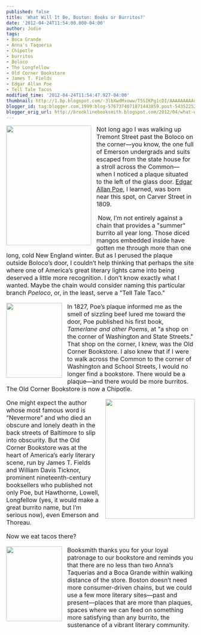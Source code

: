 ```yaml
---
published: false
title: 'What Will It Be, Boston: Books or Burritos?'
date: '2012-04-24T11:54:00.000-04:00'
author: Jodie
tags:
- Boca Grande
- Anna's Taqueria
- Chipotle
- burritos
- Boloco
- The Longfellow
- Old Corner Bookstore
- James T. Fields
- Edgar Allan Poe
- Tell Tale Tacos
modified_time: '2012-04-24T11:54:47.927-04:00'
thumbnail: http://1.bp.blogspot.com/-3lbXwdMxoww/T5SIKPg1cDI/AAAAAAAAAcE/w862DJiQLhY/s72-c/edgar-allan-poe1.jpg
blogger_id: tag:blogger.com,1999:blog-5767374071871443859.post-5435225216727152196
blogger_orig_url: http://brooklinebooksmith.blogspot.com/2012/04/what-will-it-be-boston-books-or.html
---
```


<div class="MsoNormal" style="border: currentColor; margin: 0in 0in 0pt;"><a href="http://1.bp.blogspot.com/-3lbXwdMxoww/T5SIKPg1cDI/AAAAAAAAAcE/w862DJiQLhY/s1600/edgar-allan-poe1.jpg" imageanchor="1" style="clear: left; float: left; margin-bottom: 1em; margin-right: 1em;"><img border="0" height="320" src="http://1.bp.blogspot.com/-3lbXwdMxoww/T5SIKPg1cDI/AAAAAAAAAcE/w862DJiQLhY/s320/edgar-allan-poe1.jpg" width="227" /></a><span style="font-size: 12pt;">Not long ago I was walking up Tremont Street past the Boloco on the corner—you know, the one full of Emerson undergrads and suits escaped from the state house for a stroll across the Common—when I noticed a plaque situated to the left of the glass door. <a href="http://www.brooklinebooksmith-shop.com/book/9781416534761">Edgar Allan Poe</a>, I learned, was born near this spot, on Carver Street in 1809. </span></div><div style="border: currentColor;"><br /></div><div style="border: currentColor;">&nbsp;<span style="font-size: 12pt;">Now, I’m not entirely against a chain that provides a "summer" burrito all year long. Those diced mangos embedded inside have gotten me through more than one long, cold New England winter. But as I perused the plaque outside Boloco’s door, I couldn’t help thinking that perhaps the site where one of America’s great literary lights came into being deserved a little more recognition. I don’t know exactly what I wanted. Maybe the chain would consider naming this particular branch <i>Poeloco</i>, or, in the least, serve a "Tell Tale Taco."</span></div><div class="MsoNormal" style="border: currentColor; margin: 0in 0in 0pt;"><br /></div><div class="MsoNormal" style="border: currentColor; margin: 0in 0in 0pt;"><a href="http://1.bp.blogspot.com/-ZhMUpuGypjY/T5R7rbcb8hI/AAAAAAAAAbs/k0zM5X5j_7c/s1600/0404121658_0001.jpg" imageanchor="1" style="clear: left; cssfloat: left; float: left; margin-bottom: 1em; margin-right: 1em;"><img border="0" height="200" qda="true" src="http://1.bp.blogspot.com/-ZhMUpuGypjY/T5R7rbcb8hI/AAAAAAAAAbs/k0zM5X5j_7c/s200/0404121658_0001.jpg" width="149" /></a><span style="font-size: 12pt;">In 1827, Poe’s plaque informed me as the smell of sizzling beef lured me toward the door, Poe published his first book, <i style="mso-bidi-font-style: normal;">Tamerlane and other Poems</i>, at "a shop on the corner of Washington and State Streets." That shop on the corner, I knew, was the Old Corner Bookstore. I also knew that if I were to walk across the Common to the corner of Washington and School Streets, I would no longer find a bookstore. There would be a plaque—and there would be more burritos. The Old Corner Bookstore is now a Chipotle. </span></div><div class="MsoNormal" style="border: currentColor; margin: 0in 0in 0pt;"><br /></div><div class="MsoNormal" style="border: currentColor; margin: 0in 0in 0pt;"><a href="http://4.bp.blogspot.com/-puH21SrcXdU/T5R7s42N04I/AAAAAAAAAb8/sXz4j0CuZdc/s1600/0411121759b_0001.jpg" imageanchor="1" style="clear: right; cssfloat: left; float: right; margin-bottom: 1em; margin-left: 1em;"><img border="0" height="320" qda="true" src="http://4.bp.blogspot.com/-puH21SrcXdU/T5R7s42N04I/AAAAAAAAAb8/sXz4j0CuZdc/s320/0411121759b_0001.jpg" width="239" /></a><span style="font-size: 12pt;">One might expect the author whose most famous word is ”Nevermore” and who died an obscure and lonely death in the back streets of Baltimore to slip into obscurity. But the Old Corner Bookstore was at the heart of America’s early literary scene, run by James T. Fields and William Davis Ticknor, prominent nineteenth-century booksellers who published not only Poe, but Hawthorne, Lowell, Longfellow (yes, it would make a great burrito name, but I’m serious now), even Emerson and Thoreau. </span></div><div class="MsoNormal" style="margin: 0in 0in 0pt;"><br /></div><div class="MsoNormal" style="margin: 0in 0in 0pt;"><span style="font-size: 12pt;">Now we eat tacos there?</span></div><div class="MsoNormal" style="margin: 0in 0in 0pt;"><br /></div><div class="MsoNormal" style="border: currentColor; margin: 0in 0in 0pt;"><a href="http://1.bp.blogspot.com/-4VcEPSbfDn4/T5R7sNXz-wI/AAAAAAAAAb0/bEcldbOzwFo/s1600/0411121756_0001.jpg" imageanchor="1" style="clear: left; cssfloat: right; float: left; margin-bottom: 1em; margin-right: 1em;"><img border="0" height="200" qda="true" src="http://1.bp.blogspot.com/-4VcEPSbfDn4/T5R7sNXz-wI/AAAAAAAAAb0/bEcldbOzwFo/s200/0411121756_0001.jpg" width="149" /></a><span style="font-size: 12pt;">Booksmith thanks you for your loyal patronage to our bookstore and reminds you that there are no less than two Anna’s Taquerias and a Boca Grande within walking distance of the store. Boston doesn’t need more consumer-driven chains, but we could use a few more literary sites—past and present—places that are more than plaques, spaces where we can feed on something more satisfying than any burrito, the sustenance of a vibrant literary community.</span></div>